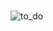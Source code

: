 # 
 
![to_do](https://user-images.githubusercontent.com/60701865/149497217-130f5531-bf7f-47a3-afcd-afb6e9d76f2e.png)
